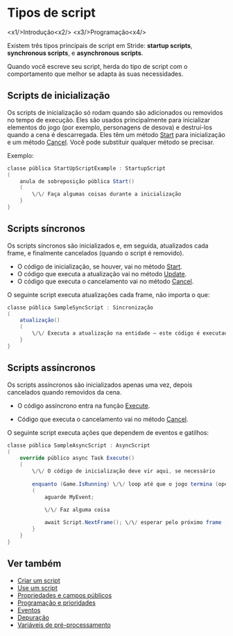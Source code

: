 # Tipos de script

<x1\/>Introdução<x2\/>
<x3\/>Programação<x4\/>

Existem três tipos principais de script em Stride: **startup scripts**, **synchronous scripts**, e **asynchronous scripts**.

Quando você escreve seu script, herda do tipo de script com o comportamento que melhor se adapta às suas necessidades.

## Scripts de inicialização

Os scripts de inicialização só rodam quando são adicionados ou removidos no tempo de execução. Eles são usados principalmente para inicializar elementos do jogo (por exemplo, personagens de desova) e destruí-los quando a cena é descarregada. Eles têm um método [Start](xref:Stride.Engine.StartupScript.Start) para inicialização e um método [Cancel](xref:Stride.Engine.ScriptComponent.Cancel). Você pode substituir qualquer método se precisar.

Exemplo:

```cs
classe pública StartUpScriptExample : StartupScript
(
	anula de sobreposição pública Start()
	(
		\/\/ Faça algumas coisas durante a inicialização
	}
}
```

## Scripts síncronos

Os scripts síncronos são inicializados e, em seguida, atualizados cada frame, e finalmente cancelados (quando o script é removido).

* O código de inicialização, se houver, vai no método [Start](xref:Stride.Engine.StartupScript.Start).
* O código que executa a atualização vai no método [Update](xref:Stride.Engine.SyncScript.Update).
* O código que executa o cancelamento vai no método [Cancel](xref:Stride.Engine.ScriptComponent.Cancel).

O seguinte script executa atualizações cada frame, não importa o que:

```cs
classe pública SampleSyncScript : Sincronização
(        
	atualização()
	(
		\/\/ Executa a atualização na entidade — este código é executado cada quadro
	}
}
```

## Scripts assíncronos

Os scripts assíncronos são inicializados apenas uma vez, depois cancelados quando removidos da cena.

* O código assíncrono entra na função [Execute](xref:Stride.Engine.AsyncScript.Execute).

* Código que executa o cancelamento vai no método [Cancel](xref:Stride.Engine.ScriptComponent.Cancel).

O seguinte script executa ações que dependem de eventos e gatilhos:

```cs
classe pública SampleAsyncScript : AsyncScript
(        
	override público async Task Execute() 
	(
		\/\/ O código de inicialização deve vir aqui, se necessário
		
		enquanto (Game.IsRunning) \/\/ loop até que o jogo termina (opcional dependendo do script)
		(
			aguarde MyEvent;

			\/\/ Faz alguma coisa
			
			await Script.NextFrame(); \/\/ esperar pelo próximo frame (opcional dependendo do script)
		}
	}
}
```

## Ver também

* [Criar um script](create-a-script.md)
* [Use um script](use-a-script.md)
* [Propriedades e campos públicos](public-properties-and-fields.md)
* [Programação e prioridades](scheduling-and-priorities.md)
* [Eventos](events.md)
* [Depuração](debugging.md)
* [Variáveis de pré-processamento](preprocessor-variables.md)